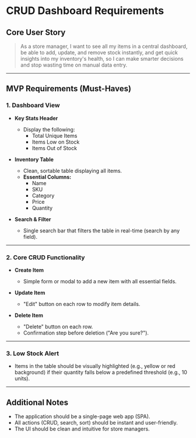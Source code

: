 # CRUD Dashboard Requirements

## Core User Story

> As a store manager, I want to see all my items in a central dashboard, be able to add, update, and remove stock instantly, and get quick insights into my inventory's health, so I can make smarter decisions and stop wasting time on manual data entry.

---

## MVP Requirements (Must-Haves)

### 1. Dashboard View

- **Key Stats Header**
  - Display the following:
    - Total Unique Items
    - Items Low on Stock
    - Items Out of Stock

- **Inventory Table**
  - Clean, sortable table displaying all items.
  - **Essential Columns:**
    - Name
    - SKU
    - Category
    - Price
    - Quantity

- **Search & Filter**
  - Single search bar that filters the table in real-time (search by any field).

---

### 2. Core CRUD Functionality

- **Create Item**
  - Simple form or modal to add a new item with all essential fields.

- **Update Item**
  - "Edit" button on each row to modify item details.

- **Delete Item**
  - "Delete" button on each row.
  - Confirmation step before deletion ("Are you sure?").

---

### 3. Low Stock Alert

- Items in the table should be visually highlighted (e.g., yellow or red background) if their quantity falls below a predefined threshold (e.g., 10 units).

---

## Additional Notes

- The application should be a single-page web app (SPA).
- All actions (CRUD, search, sort) should be instant and user-friendly.
- The UI should be clean and intuitive for store managers.
